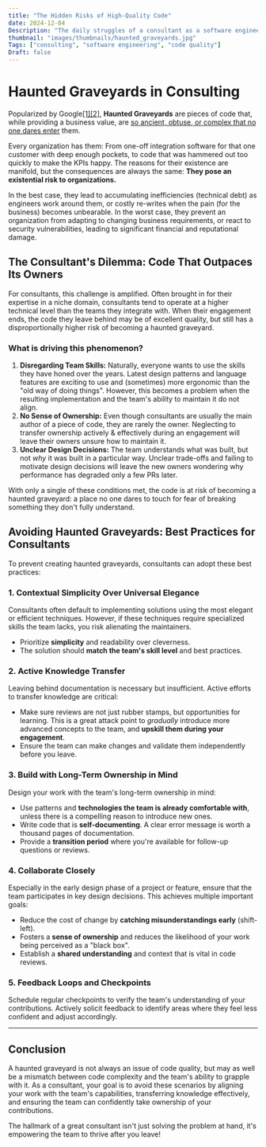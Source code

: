 ```yaml
---
title: "The Hidden Risks of High-Quality Code"
date: 2024-12-04
Description: "The daily struggles of a consultant as a software engineer."
thumbnail: "images/thumbnails/haunted_graveyards.jpg"
Tags: ["consulting", "software engineering", "code quality"]
Draft: false
---
```


# Haunted Graveyards in Consulting

Popularized by Google[[1]](https://abseil.io/resources/swe-book/html/ch22.html#no_haunted_graveyards)[[2]](https://www.usenix.org/sites/default/files/conference/protected-files/srecon17americas_slides_reese.pdf), **Haunted Graveyards** are pieces of code that, while providing a business value, are [so ancient, obtuse, or complex that no one dares enter](https://abseil.io/resources/swe-book/html/ch22.html#no_haunted_graveyards) them.

Every organization has them: From one-off integration software for that one customer with deep enough pockets, to code that was hammered out too quickly to make the KPIs happy. The reasons for their existence are manifold, but the consequences are always the same: **They pose an existential risk to organizations.**

In the best case, they lead to accumulating inefficiencies (technical debt) as engineers work around them, or costly re-writes when the pain (for the business) becomes unbearable. In the worst case, they prevent an organization from adapting to changing business requirements, or react to security vulnerabilities, leading to significant financial and reputational damage.

## The Consultant's Dilemma: Code That Outpaces Its Owners

For consultants, this challenge is amplified. Often brought in for their expertise in a niche domain, consultants tend to operate at a higher technical level than the teams they integrate with. When their engagement ends, the code they leave behind may be of excellent quality, but still has a disproportionally higher risk of becoming a haunted graveyard.

### What is driving this phenomenon?

1. **Disregarding Team Skills:** Naturally, everyone wants to use the skills they have honed over the years. Latest design patterns and language features are exciting to use and (sometimes) more ergonomic than the "old way of doing things". However, this becomes a problem when the resulting implementation and the team's ability to maintain it do not align.
1. **No Sense of Ownership:** Even though consultants are usually the main author of a piece of code, they are rarely the owner. Neglecting to transfer ownership actively & effectively during an engagement will leave their owners unsure how to maintain it.
1. **Unclear Design Decisions:** The team understands what was built, but not *why* it was built in a particular way. Unclear trade-offs and failing to motivate design decisions will leave the new owners wondering why performance has degraded only a few PRs later.

With only a single of these conditions met, the code is at risk of becoming a haunted graveyard: a place no one dares to touch for fear of breaking something they don't fully understand.

## Avoiding Haunted Graveyards: Best Practices for Consultants

To prevent creating haunted graveyards, consultants can adopt these best practices:

<!-- Match the skill level -->
### 1. **Contextual Simplicity Over Universal Elegance**
Consultants often default to implementing solutions using the most elegant or efficient techniques. However, if these techniques require specialized skills the team lacks, you risk alienating the maintainers.
- Prioritize **simplicity** and readability over cleverness.
- The solution should **match the team's skill level** and best practices.

<!-- Transfer knowledge -->
### 2. **Active Knowledge Transfer**
Leaving behind documentation is necessary but insufficient. Active efforts to transfer knowledge are critical:
- Make sure reviews are not just rubber stamps, but opportunities for learning. This is a great attack point to *gradually* introduce more advanced concepts to the team, and **upskill them during your engagement**.
- Ensure the team can make changes and validate them independently before you leave.

<!-- Long-term ownership -->
### 3. **Build with Long-Term Ownership in Mind**
Design your work with the team's long-term ownership in mind:
- Use patterns and **technologies the team is already comfortable with**, unless there is a compelling reason to introduce new ones.
- Write code that is **self-documenting**. A clear error message is worth a thousand pages of documentation.
- Provide a **transition period** where you're available for follow-up questions or reviews.

<!-- Collaboration -->
### 4. **Collaborate Closely**
Especially in the early design phase of a project or feature, ensure that the team participates in key design decisions. This achieves multiple important goals:
- Reduce the cost of change by **catching misunderstandings early** (shift-left).
- Fosters a **sense of ownership** and reduces the likelihood of your work being perceived as a "black box".
- Establish a **shared understanding** and context that is vital in code reviews.

<!-- Feedback -->
### 5. **Feedback Loops and Checkpoints**
Schedule regular checkpoints to verify the team's understanding of your contributions. Actively solicit feedback to identify areas where they feel less confident and adjust accordingly.

---

## Conclusion

A haunted graveyard is not always an issue of code quality, but may as well be a mismatch between code complexity and the team's ability to grapple with it. As a consultant, your goal is to avoid these scenarios by aligning your work with the team's capabilities, transferring knowledge effectively, and ensuring the team can confidently take ownership of your contributions.

The hallmark of a great consultant isn't just solving the problem at hand, it's empowering the team to thrive after you leave!
